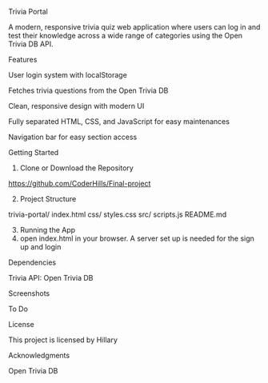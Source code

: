  Trivia Portal

A modern, responsive trivia quiz web application where users can log in and test their knowledge across a wide range of categories using the Open Trivia DB API.

Features

User login system with localStorage

Fetches trivia questions from the Open Trivia DB

Clean, responsive design with modern UI

Fully separated HTML, CSS, and JavaScript for easy maintenances

Navigation bar for easy section access

Getting Started

1. Clone or Download the Repository

https://github.com/CoderHills/Final-project

2. Project Structure

trivia-portal/
index.html
 css/
styles.css
src/
scripts.js README.md

3. Running the App
4. open index.html in your browser.  A server set up is needed for the sign up and login

 Dependencies


Trivia API: Open Trivia DB

 Screenshots



To Do



License

This project is licensed by Hillary

 Acknowledgments

Open Trivia DB



